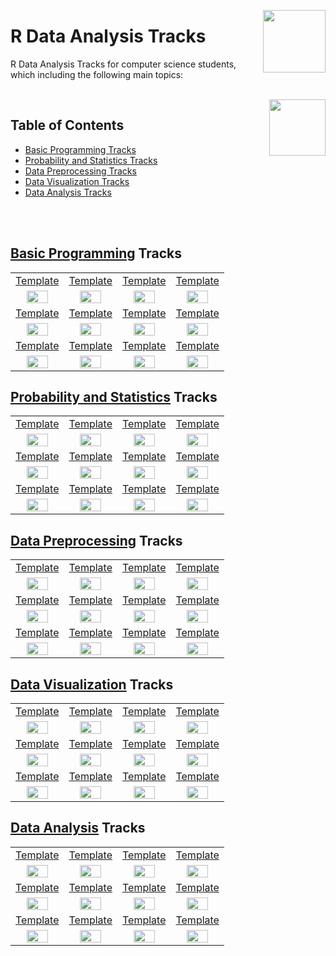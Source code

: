 <img align="right" width="100" src="https://github.com/cs-MohamedAyman/cs-MohamedAyman/blob/main/repos-logos/datacamp.jpg"></img>

# R Data Analysis Tracks
R Data Analysis Tracks for computer science students, which including the following main topics:

<br>
<img align="right" width="90" src="https://github.com/cs-MohamedAyman/cs-MohamedAyman/blob/main/repos-logos/agenda.jpg">

## Table of Contents
  * [Basic Programming Tracks](#Basic-Programming-Tracks)
  * [Probability and Statistics Tracks](#Probability-and-Statistics-Tracks)
  * [Data Preprocessing Tracks](#Data-Preprocessing-Tracks)
  * [Data Visualization Tracks](#Data-Visualization-Tracks)
  * [Data Analysis Tracks](#Data-Analysis-Tracks)

<br><br>

## [Basic Programming](https://github.com/cs-MohamedAyman/eLearning-Platforms/tree/master/DataCamp-Tracks/R-Data-Analysis/Basic-Programming/README.md) Tracks

<table>
    <tbody>
        <tr>
<td align="center" width="25%"><a href="https://github.com/cs-MohamedAyman/eLearning-Platforms/tree/master/DataCamp-Tracks/R-Data-Analysis/Basic-Programming/README.md">Template</a></td>
<td align="center" width="25%"><a href="https://github.com/cs-MohamedAyman/eLearning-Platforms/tree/master/DataCamp-Tracks/R-Data-Analysis/Basic-Programming/README.md">Template</a></td>
<td align="center" width="25%"><a href="https://github.com/cs-MohamedAyman/eLearning-Platforms/tree/master/DataCamp-Tracks/R-Data-Analysis/Basic-Programming/README.md">Template</a></td>
<td align="center" width="25%"><a href="https://github.com/cs-MohamedAyman/eLearning-Platforms/tree/master/DataCamp-Tracks/R-Data-Analysis/Basic-Programming/README.md">Template</a></td>
        </tr>
        <tr>
<td align="center" width="25%"><img src="https://github.com/cs-MohamedAyman/eLearning-Platforms/blob/master/DataCamp-Tracks/org-logos/r.jpg" width="70%"></img></td>
<td align="center" width="25%"><img src="https://github.com/cs-MohamedAyman/eLearning-Platforms/blob/master/DataCamp-Tracks/org-logos/r.jpg" width="70%"></img></td>
<td align="center" width="25%"><img src="https://github.com/cs-MohamedAyman/eLearning-Platforms/blob/master/DataCamp-Tracks/org-logos/r.jpg" width="70%"></img></td>
<td align="center" width="25%"><img src="https://github.com/cs-MohamedAyman/eLearning-Platforms/blob/master/DataCamp-Tracks/org-logos/r.jpg" width="70%"></img></td>
        </tr>
        <tr>
<td align="center" width="25%"><a href="https://github.com/cs-MohamedAyman/eLearning-Platforms/tree/master/DataCamp-Tracks/R-Data-Analysis/Basic-Programming/README.md">Template</a></td>
<td align="center" width="25%"><a href="https://github.com/cs-MohamedAyman/eLearning-Platforms/tree/master/DataCamp-Tracks/R-Data-Analysis/Basic-Programming/README.md">Template</a></td>
<td align="center" width="25%"><a href="https://github.com/cs-MohamedAyman/eLearning-Platforms/tree/master/DataCamp-Tracks/R-Data-Analysis/Basic-Programming/README.md">Template</a></td>
<td align="center" width="25%"><a href="https://github.com/cs-MohamedAyman/eLearning-Platforms/tree/master/DataCamp-Tracks/R-Data-Analysis/Basic-Programming/README.md">Template</a></td>
        </tr>
        <tr>
<td align="center" width="25%"><img src="https://github.com/cs-MohamedAyman/eLearning-Platforms/blob/master/DataCamp-Tracks/org-logos/r.jpg" width="70%"></img></td>
<td align="center" width="25%"><img src="https://github.com/cs-MohamedAyman/eLearning-Platforms/blob/master/DataCamp-Tracks/org-logos/r.jpg" width="70%"></img></td>
<td align="center" width="25%"><img src="https://github.com/cs-MohamedAyman/eLearning-Platforms/blob/master/DataCamp-Tracks/org-logos/r.jpg" width="70%"></img></td>
<td align="center" width="25%"><img src="https://github.com/cs-MohamedAyman/eLearning-Platforms/blob/master/DataCamp-Tracks/org-logos/r.jpg" width="70%"></img></td>
        </tr>
        <tr>
<td align="center" width="25%"><a href="https://github.com/cs-MohamedAyman/eLearning-Platforms/tree/master/DataCamp-Tracks/R-Data-Analysis/Basic-Programming/README.md">Template</a></td>
<td align="center" width="25%"><a href="https://github.com/cs-MohamedAyman/eLearning-Platforms/tree/master/DataCamp-Tracks/R-Data-Analysis/Basic-Programming/README.md">Template</a></td>
<td align="center" width="25%"><a href="https://github.com/cs-MohamedAyman/eLearning-Platforms/tree/master/DataCamp-Tracks/R-Data-Analysis/Basic-Programming/README.md">Template</a></td>
<td align="center" width="25%"><a href="https://github.com/cs-MohamedAyman/eLearning-Platforms/tree/master/DataCamp-Tracks/R-Data-Analysis/Basic-Programming/README.md">Template</a></td>
        </tr>
        <tr>
<td align="center" width="25%"><img src="https://github.com/cs-MohamedAyman/eLearning-Platforms/blob/master/DataCamp-Tracks/org-logos/r.jpg" width="70%"></img></td>
<td align="center" width="25%"><img src="https://github.com/cs-MohamedAyman/eLearning-Platforms/blob/master/DataCamp-Tracks/org-logos/r.jpg" width="70%"></img></td>
<td align="center" width="25%"><img src="https://github.com/cs-MohamedAyman/eLearning-Platforms/blob/master/DataCamp-Tracks/org-logos/r.jpg" width="70%"></img></td>
<td align="center" width="25%"><img src="https://github.com/cs-MohamedAyman/eLearning-Platforms/blob/master/DataCamp-Tracks/org-logos/r.jpg" width="70%"></img></td>
        </tr>
    </tbody>
</table>

## [Probability and Statistics](https://github.com/cs-MohamedAyman/eLearning-Platforms/tree/master/DataCamp-Tracks/R-Data-Analysis/Probability-and-Statistics/README.md) Tracks

<table>
    <tbody>
        <tr>
<td align="center" width="25%"><a href="https://github.com/cs-MohamedAyman/eLearning-Platforms/tree/master/DataCamp-Tracks/R-Data-Analysis/Probability-and-Statistics/README.md">Template</a></td>
<td align="center" width="25%"><a href="https://github.com/cs-MohamedAyman/eLearning-Platforms/tree/master/DataCamp-Tracks/R-Data-Analysis/Probability-and-Statistics/README.md">Template</a></td>
<td align="center" width="25%"><a href="https://github.com/cs-MohamedAyman/eLearning-Platforms/tree/master/DataCamp-Tracks/R-Data-Analysis/Probability-and-Statistics/README.md">Template</a></td>
<td align="center" width="25%"><a href="https://github.com/cs-MohamedAyman/eLearning-Platforms/tree/master/DataCamp-Tracks/R-Data-Analysis/Probability-and-Statistics/README.md">Template</a></td>
        </tr>
        <tr>
<td align="center" width="25%"><img src="https://github.com/cs-MohamedAyman/eLearning-Platforms/blob/master/DataCamp-Tracks/org-logos/r.jpg" width="70%"></img></td>
<td align="center" width="25%"><img src="https://github.com/cs-MohamedAyman/eLearning-Platforms/blob/master/DataCamp-Tracks/org-logos/r.jpg" width="70%"></img></td>
<td align="center" width="25%"><img src="https://github.com/cs-MohamedAyman/eLearning-Platforms/blob/master/DataCamp-Tracks/org-logos/r.jpg" width="70%"></img></td>
<td align="center" width="25%"><img src="https://github.com/cs-MohamedAyman/eLearning-Platforms/blob/master/DataCamp-Tracks/org-logos/r.jpg" width="70%"></img></td>
        </tr>
        <tr>
<td align="center" width="25%"><a href="https://github.com/cs-MohamedAyman/eLearning-Platforms/tree/master/DataCamp-Tracks/R-Data-Analysis/Probability-and-Statistics/README.md">Template</a></td>
<td align="center" width="25%"><a href="https://github.com/cs-MohamedAyman/eLearning-Platforms/tree/master/DataCamp-Tracks/R-Data-Analysis/Probability-and-Statistics/README.md">Template</a></td>
<td align="center" width="25%"><a href="https://github.com/cs-MohamedAyman/eLearning-Platforms/tree/master/DataCamp-Tracks/R-Data-Analysis/Probability-and-Statistics/README.md">Template</a></td>
<td align="center" width="25%"><a href="https://github.com/cs-MohamedAyman/eLearning-Platforms/tree/master/DataCamp-Tracks/R-Data-Analysis/Probability-and-Statistics/README.md">Template</a></td>
        </tr>
        <tr>
<td align="center" width="25%"><img src="https://github.com/cs-MohamedAyman/eLearning-Platforms/blob/master/DataCamp-Tracks/org-logos/r.jpg" width="70%"></img></td>
<td align="center" width="25%"><img src="https://github.com/cs-MohamedAyman/eLearning-Platforms/blob/master/DataCamp-Tracks/org-logos/r.jpg" width="70%"></img></td>
<td align="center" width="25%"><img src="https://github.com/cs-MohamedAyman/eLearning-Platforms/blob/master/DataCamp-Tracks/org-logos/r.jpg" width="70%"></img></td>
<td align="center" width="25%"><img src="https://github.com/cs-MohamedAyman/eLearning-Platforms/blob/master/DataCamp-Tracks/org-logos/r.jpg" width="70%"></img></td>
        </tr>
        <tr>
<td align="center" width="25%"><a href="https://github.com/cs-MohamedAyman/eLearning-Platforms/tree/master/DataCamp-Tracks/R-Data-Analysis/Probability-and-Statistics/README.md">Template</a></td>
<td align="center" width="25%"><a href="https://github.com/cs-MohamedAyman/eLearning-Platforms/tree/master/DataCamp-Tracks/R-Data-Analysis/Probability-and-Statistics/README.md">Template</a></td>
<td align="center" width="25%"><a href="https://github.com/cs-MohamedAyman/eLearning-Platforms/tree/master/DataCamp-Tracks/R-Data-Analysis/Probability-and-Statistics/README.md">Template</a></td>
<td align="center" width="25%"><a href="https://github.com/cs-MohamedAyman/eLearning-Platforms/tree/master/DataCamp-Tracks/R-Data-Analysis/Probability-and-Statistics/README.md">Template</a></td>
        </tr>
        <tr>
<td align="center" width="25%"><img src="https://github.com/cs-MohamedAyman/eLearning-Platforms/blob/master/DataCamp-Tracks/org-logos/r.jpg" width="70%"></img></td>
<td align="center" width="25%"><img src="https://github.com/cs-MohamedAyman/eLearning-Platforms/blob/master/DataCamp-Tracks/org-logos/r.jpg" width="70%"></img></td>
<td align="center" width="25%"><img src="https://github.com/cs-MohamedAyman/eLearning-Platforms/blob/master/DataCamp-Tracks/org-logos/r.jpg" width="70%"></img></td>
<td align="center" width="25%"><img src="https://github.com/cs-MohamedAyman/eLearning-Platforms/blob/master/DataCamp-Tracks/org-logos/r.jpg" width="70%"></img></td>
        </tr>
    </tbody>
</table>

## [Data Preprocessing](https://github.com/cs-MohamedAyman/eLearning-Platforms/tree/master/DataCamp-Tracks/R-Data-Analysis/Data-Preprocessing/README.md) Tracks

<table>
    <tbody>
        <tr>
<td align="center" width="25%"><a href="https://github.com/cs-MohamedAyman/eLearning-Platforms/tree/master/DataCamp-Tracks/R-Data-Analysis/Data-Preprocessing/README.md">Template</a></td>
<td align="center" width="25%"><a href="https://github.com/cs-MohamedAyman/eLearning-Platforms/tree/master/DataCamp-Tracks/R-Data-Analysis/Data-Preprocessing/README.md">Template</a></td>
<td align="center" width="25%"><a href="https://github.com/cs-MohamedAyman/eLearning-Platforms/tree/master/DataCamp-Tracks/R-Data-Analysis/Data-Preprocessing/README.md">Template</a></td>
<td align="center" width="25%"><a href="https://github.com/cs-MohamedAyman/eLearning-Platforms/tree/master/DataCamp-Tracks/R-Data-Analysis/Data-Preprocessing/README.md">Template</a></td>
        </tr>
        <tr>
<td align="center" width="25%"><img src="https://github.com/cs-MohamedAyman/eLearning-Platforms/blob/master/DataCamp-Tracks/org-logos/r.jpg" width="70%"></img></td>
<td align="center" width="25%"><img src="https://github.com/cs-MohamedAyman/eLearning-Platforms/blob/master/DataCamp-Tracks/org-logos/r.jpg" width="70%"></img></td>
<td align="center" width="25%"><img src="https://github.com/cs-MohamedAyman/eLearning-Platforms/blob/master/DataCamp-Tracks/org-logos/r.jpg" width="70%"></img></td>
<td align="center" width="25%"><img src="https://github.com/cs-MohamedAyman/eLearning-Platforms/blob/master/DataCamp-Tracks/org-logos/r.jpg" width="70%"></img></td>
        </tr>
        <tr>
<td align="center" width="25%"><a href="https://github.com/cs-MohamedAyman/eLearning-Platforms/tree/master/DataCamp-Tracks/R-Data-Analysis/Data-Preprocessing/README.md">Template</a></td>
<td align="center" width="25%"><a href="https://github.com/cs-MohamedAyman/eLearning-Platforms/tree/master/DataCamp-Tracks/R-Data-Analysis/Data-Preprocessing/README.md">Template</a></td>
<td align="center" width="25%"><a href="https://github.com/cs-MohamedAyman/eLearning-Platforms/tree/master/DataCamp-Tracks/R-Data-Analysis/Data-Preprocessing/README.md">Template</a></td>
<td align="center" width="25%"><a href="https://github.com/cs-MohamedAyman/eLearning-Platforms/tree/master/DataCamp-Tracks/R-Data-Analysis/Data-Preprocessing/README.md">Template</a></td>
        </tr>
        <tr>
<td align="center" width="25%"><img src="https://github.com/cs-MohamedAyman/eLearning-Platforms/blob/master/DataCamp-Tracks/org-logos/r.jpg" width="70%"></img></td>
<td align="center" width="25%"><img src="https://github.com/cs-MohamedAyman/eLearning-Platforms/blob/master/DataCamp-Tracks/org-logos/r.jpg" width="70%"></img></td>
<td align="center" width="25%"><img src="https://github.com/cs-MohamedAyman/eLearning-Platforms/blob/master/DataCamp-Tracks/org-logos/r.jpg" width="70%"></img></td>
<td align="center" width="25%"><img src="https://github.com/cs-MohamedAyman/eLearning-Platforms/blob/master/DataCamp-Tracks/org-logos/r.jpg" width="70%"></img></td>
        </tr>
        <tr>
<td align="center" width="25%"><a href="https://github.com/cs-MohamedAyman/eLearning-Platforms/tree/master/DataCamp-Tracks/R-Data-Analysis/Data-Preprocessing/README.md">Template</a></td>
<td align="center" width="25%"><a href="https://github.com/cs-MohamedAyman/eLearning-Platforms/tree/master/DataCamp-Tracks/R-Data-Analysis/Data-Preprocessing/README.md">Template</a></td>
<td align="center" width="25%"><a href="https://github.com/cs-MohamedAyman/eLearning-Platforms/tree/master/DataCamp-Tracks/R-Data-Analysis/Data-Preprocessing/README.md">Template</a></td>
<td align="center" width="25%"><a href="https://github.com/cs-MohamedAyman/eLearning-Platforms/tree/master/DataCamp-Tracks/R-Data-Analysis/Data-Preprocessing/README.md">Template</a></td>
        </tr>
        <tr>
<td align="center" width="25%"><img src="https://github.com/cs-MohamedAyman/eLearning-Platforms/blob/master/DataCamp-Tracks/org-logos/r.jpg" width="70%"></img></td>
<td align="center" width="25%"><img src="https://github.com/cs-MohamedAyman/eLearning-Platforms/blob/master/DataCamp-Tracks/org-logos/r.jpg" width="70%"></img></td>
<td align="center" width="25%"><img src="https://github.com/cs-MohamedAyman/eLearning-Platforms/blob/master/DataCamp-Tracks/org-logos/r.jpg" width="70%"></img></td>
<td align="center" width="25%"><img src="https://github.com/cs-MohamedAyman/eLearning-Platforms/blob/master/DataCamp-Tracks/org-logos/r.jpg" width="70%"></img></td>
        </tr>
    </tbody>
</table>

## [Data Visualization](https://github.com/cs-MohamedAyman/eLearning-Platforms/tree/master/DataCamp-Tracks/R-Data-Analysis/Data-Visualization/README.md) Tracks

<table>
    <tbody>
        <tr>
<td align="center" width="25%"><a href="https://github.com/cs-MohamedAyman/eLearning-Platforms/tree/master/DataCamp-Tracks/R-Data-Analysis/Data-Visualization/README.md">Template</a></td>
<td align="center" width="25%"><a href="https://github.com/cs-MohamedAyman/eLearning-Platforms/tree/master/DataCamp-Tracks/R-Data-Analysis/Data-Visualization/README.md">Template</a></td>
<td align="center" width="25%"><a href="https://github.com/cs-MohamedAyman/eLearning-Platforms/tree/master/DataCamp-Tracks/R-Data-Analysis/Data-Visualization/README.md">Template</a></td>
<td align="center" width="25%"><a href="https://github.com/cs-MohamedAyman/eLearning-Platforms/tree/master/DataCamp-Tracks/R-Data-Analysis/Data-Visualization/README.md">Template</a></td>
        </tr>
        <tr>
<td align="center" width="25%"><img src="https://github.com/cs-MohamedAyman/eLearning-Platforms/blob/master/DataCamp-Tracks/org-logos/r.jpg" width="70%"></img></td>
<td align="center" width="25%"><img src="https://github.com/cs-MohamedAyman/eLearning-Platforms/blob/master/DataCamp-Tracks/org-logos/r.jpg" width="70%"></img></td>
<td align="center" width="25%"><img src="https://github.com/cs-MohamedAyman/eLearning-Platforms/blob/master/DataCamp-Tracks/org-logos/r.jpg" width="70%"></img></td>
<td align="center" width="25%"><img src="https://github.com/cs-MohamedAyman/eLearning-Platforms/blob/master/DataCamp-Tracks/org-logos/r.jpg" width="70%"></img></td>
        </tr>
        <tr>
<td align="center" width="25%"><a href="https://github.com/cs-MohamedAyman/eLearning-Platforms/tree/master/DataCamp-Tracks/R-Data-Analysis/Data-Visualization/README.md">Template</a></td>
<td align="center" width="25%"><a href="https://github.com/cs-MohamedAyman/eLearning-Platforms/tree/master/DataCamp-Tracks/R-Data-Analysis/Data-Visualization/README.md">Template</a></td>
<td align="center" width="25%"><a href="https://github.com/cs-MohamedAyman/eLearning-Platforms/tree/master/DataCamp-Tracks/R-Data-Analysis/Data-Visualization/README.md">Template</a></td>
<td align="center" width="25%"><a href="https://github.com/cs-MohamedAyman/eLearning-Platforms/tree/master/DataCamp-Tracks/R-Data-Analysis/Data-Visualization/README.md">Template</a></td>
        </tr>
        <tr>
<td align="center" width="25%"><img src="https://github.com/cs-MohamedAyman/eLearning-Platforms/blob/master/DataCamp-Tracks/org-logos/r.jpg" width="70%"></img></td>
<td align="center" width="25%"><img src="https://github.com/cs-MohamedAyman/eLearning-Platforms/blob/master/DataCamp-Tracks/org-logos/r.jpg" width="70%"></img></td>
<td align="center" width="25%"><img src="https://github.com/cs-MohamedAyman/eLearning-Platforms/blob/master/DataCamp-Tracks/org-logos/r.jpg" width="70%"></img></td>
<td align="center" width="25%"><img src="https://github.com/cs-MohamedAyman/eLearning-Platforms/blob/master/DataCamp-Tracks/org-logos/r.jpg" width="70%"></img></td>
        </tr>
        <tr>
<td align="center" width="25%"><a href="https://github.com/cs-MohamedAyman/eLearning-Platforms/tree/master/DataCamp-Tracks/R-Data-Analysis/Data-Visualization/README.md">Template</a></td>
<td align="center" width="25%"><a href="https://github.com/cs-MohamedAyman/eLearning-Platforms/tree/master/DataCamp-Tracks/R-Data-Analysis/Data-Visualization/README.md">Template</a></td>
<td align="center" width="25%"><a href="https://github.com/cs-MohamedAyman/eLearning-Platforms/tree/master/DataCamp-Tracks/R-Data-Analysis/Data-Visualization/README.md">Template</a></td>
<td align="center" width="25%"><a href="https://github.com/cs-MohamedAyman/eLearning-Platforms/tree/master/DataCamp-Tracks/R-Data-Analysis/Data-Visualization/README.md">Template</a></td>
        </tr>
        <tr>
<td align="center" width="25%"><img src="https://github.com/cs-MohamedAyman/eLearning-Platforms/blob/master/DataCamp-Tracks/org-logos/r.jpg" width="70%"></img></td>
<td align="center" width="25%"><img src="https://github.com/cs-MohamedAyman/eLearning-Platforms/blob/master/DataCamp-Tracks/org-logos/r.jpg" width="70%"></img></td>
<td align="center" width="25%"><img src="https://github.com/cs-MohamedAyman/eLearning-Platforms/blob/master/DataCamp-Tracks/org-logos/r.jpg" width="70%"></img></td>
<td align="center" width="25%"><img src="https://github.com/cs-MohamedAyman/eLearning-Platforms/blob/master/DataCamp-Tracks/org-logos/r.jpg" width="70%"></img></td>
        </tr>
    </tbody>
</table>

## [Data Analysis](https://github.com/cs-MohamedAyman/eLearning-Platforms/tree/master/DataCamp-Tracks/R-Data-Analysis/Data-Analysis/README.md) Tracks

<table>
    <tbody>
        <tr>
<td align="center" width="25%"><a href="https://github.com/cs-MohamedAyman/eLearning-Platforms/tree/master/DataCamp-Tracks/R-Data-Analysis/Data-Analysis/README.md">Template</a></td>
<td align="center" width="25%"><a href="https://github.com/cs-MohamedAyman/eLearning-Platforms/tree/master/DataCamp-Tracks/R-Data-Analysis/Data-Analysis/README.md">Template</a></td>
<td align="center" width="25%"><a href="https://github.com/cs-MohamedAyman/eLearning-Platforms/tree/master/DataCamp-Tracks/R-Data-Analysis/Data-Analysis/README.md">Template</a></td>
<td align="center" width="25%"><a href="https://github.com/cs-MohamedAyman/eLearning-Platforms/tree/master/DataCamp-Tracks/R-Data-Analysis/Data-Analysis/README.md">Template</a></td>
        </tr>
        <tr>
<td align="center" width="25%"><img src="https://github.com/cs-MohamedAyman/eLearning-Platforms/blob/master/DataCamp-Tracks/org-logos/r.jpg" width="70%"></img></td>
<td align="center" width="25%"><img src="https://github.com/cs-MohamedAyman/eLearning-Platforms/blob/master/DataCamp-Tracks/org-logos/r.jpg" width="70%"></img></td>
<td align="center" width="25%"><img src="https://github.com/cs-MohamedAyman/eLearning-Platforms/blob/master/DataCamp-Tracks/org-logos/r.jpg" width="70%"></img></td>
<td align="center" width="25%"><img src="https://github.com/cs-MohamedAyman/eLearning-Platforms/blob/master/DataCamp-Tracks/org-logos/r.jpg" width="70%"></img></td>
        </tr>
        <tr>
<td align="center" width="25%"><a href="https://github.com/cs-MohamedAyman/eLearning-Platforms/tree/master/DataCamp-Tracks/R-Data-Analysis/Data-Analysis/README.md">Template</a></td>
<td align="center" width="25%"><a href="https://github.com/cs-MohamedAyman/eLearning-Platforms/tree/master/DataCamp-Tracks/R-Data-Analysis/Data-Analysis/README.md">Template</a></td>
<td align="center" width="25%"><a href="https://github.com/cs-MohamedAyman/eLearning-Platforms/tree/master/DataCamp-Tracks/R-Data-Analysis/Data-Analysis/README.md">Template</a></td>
<td align="center" width="25%"><a href="https://github.com/cs-MohamedAyman/eLearning-Platforms/tree/master/DataCamp-Tracks/R-Data-Analysis/Data-Analysis/README.md">Template</a></td>
        </tr>
        <tr>
<td align="center" width="25%"><img src="https://github.com/cs-MohamedAyman/eLearning-Platforms/blob/master/DataCamp-Tracks/org-logos/r.jpg" width="70%"></img></td>
<td align="center" width="25%"><img src="https://github.com/cs-MohamedAyman/eLearning-Platforms/blob/master/DataCamp-Tracks/org-logos/r.jpg" width="70%"></img></td>
<td align="center" width="25%"><img src="https://github.com/cs-MohamedAyman/eLearning-Platforms/blob/master/DataCamp-Tracks/org-logos/r.jpg" width="70%"></img></td>
<td align="center" width="25%"><img src="https://github.com/cs-MohamedAyman/eLearning-Platforms/blob/master/DataCamp-Tracks/org-logos/r.jpg" width="70%"></img></td>
        </tr>
        <tr>
<td align="center" width="25%"><a href="https://github.com/cs-MohamedAyman/eLearning-Platforms/tree/master/DataCamp-Tracks/R-Data-Analysis/Data-Analysis/README.md">Template</a></td>
<td align="center" width="25%"><a href="https://github.com/cs-MohamedAyman/eLearning-Platforms/tree/master/DataCamp-Tracks/R-Data-Analysis/Data-Analysis/README.md">Template</a></td>
<td align="center" width="25%"><a href="https://github.com/cs-MohamedAyman/eLearning-Platforms/tree/master/DataCamp-Tracks/R-Data-Analysis/Data-Analysis/README.md">Template</a></td>
<td align="center" width="25%"><a href="https://github.com/cs-MohamedAyman/eLearning-Platforms/tree/master/DataCamp-Tracks/R-Data-Analysis/Data-Analysis/README.md">Template</a></td>
        </tr>
        <tr>
<td align="center" width="25%"><img src="https://github.com/cs-MohamedAyman/eLearning-Platforms/blob/master/DataCamp-Tracks/org-logos/r.jpg" width="70%"></img></td>
<td align="center" width="25%"><img src="https://github.com/cs-MohamedAyman/eLearning-Platforms/blob/master/DataCamp-Tracks/org-logos/r.jpg" width="70%"></img></td>
<td align="center" width="25%"><img src="https://github.com/cs-MohamedAyman/eLearning-Platforms/blob/master/DataCamp-Tracks/org-logos/r.jpg" width="70%"></img></td>
<td align="center" width="25%"><img src="https://github.com/cs-MohamedAyman/eLearning-Platforms/blob/master/DataCamp-Tracks/org-logos/r.jpg" width="70%"></img></td>
        </tr>
    </tbody>
</table>
